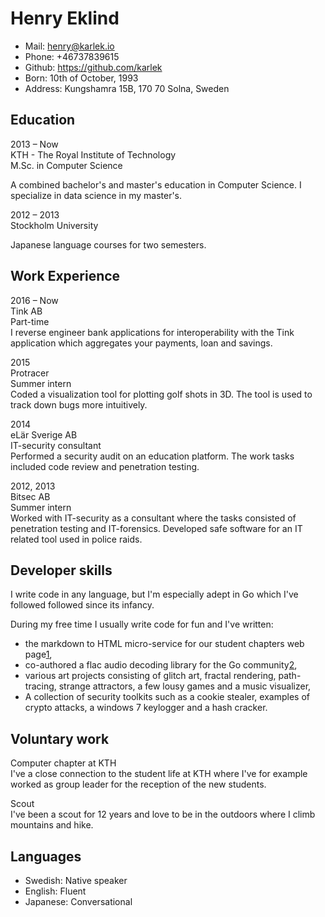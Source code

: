 
# Henry Eklind

* Mail:   henry@karlek.io
* Phone:  +46737839615
* Github: https://github.com/karlek
* Born:   10th of October, 1993
* Address: Kungshamra 15B, 170 70 Solna, Sweden

## Education

2013 – Now  
KTH - The Royal Institute of Technology  
M.Sc. in Computer Science  

A combined bachelor's and master's education in Computer Science. I specialize in data science in my master's.

2012 – 2013  
Stockholm University  

Japanese language courses for two semesters.

## Work Experience

2016 – Now  
Tink AB  
Part-time  
I reverse engineer bank applications for interoperability with the Tink
application which aggregates your payments, loan and savings.

2015  
Protracer  
Summer intern  
Coded a visualization tool for plotting golf shots in 3D. The tool is used to
track down bugs more intuitively.

2014  
eLär Sverige AB  
IT-security consultant  
Performed a security audit on an education platform. The work tasks included
code review and penetration testing.

2012, 2013  
Bitsec AB  
Summer intern  
Worked with IT-security as a consultant where the tasks consisted of penetration
testing and IT-forensics. Developed safe software for an IT related tool used in
police raids.

## Developer skills

I write code in any language, but I'm especially adept in Go which I've followed
followed since its infancy.

During my free time I usually write code for fun and I've written:

* the markdown to HTML micro-service for our student chapters web page[1],
* co-authored a flac audio decoding library for the Go community[2],
* various art projects consisting of glitch art, fractal rendering,
	path-tracing, strange attractors, a few lousy games and a music visualizer, 
* A collection of security toolkits such as a cookie stealer, examples of crypto
	attacks, a windows 7 keylogger and a hash cracker.

[1]: https://github.com/datasektionen/taitan
[2]: https://github.com/mewkiz/flac

## Voluntary work

Computer chapter at KTH  
I've a close connection to the student life at KTH where I've for example worked
as group leader for the reception of the new students. 

Scout  
I've been a scout for 12 years and love to be in the outdoors where I climb
mountains and hike. 

## Languages

* Swedish: Native speaker
* English: Fluent
* Japanese: Conversational


